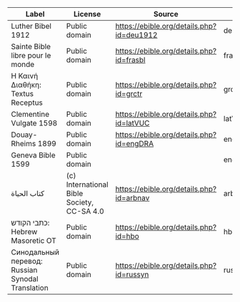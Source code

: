 Label|License|Source|Local
--- | --- | --- | ---
Luther Bibel 1912|Public domain|https://ebible.org/details.php?id=deu1912|deu1912_vpl.txt
Sainte Bible libre pour le monde|Public domain|https://ebible.org/details.php?id=frasbl|frasbl_vpl.txt
Η Καινή Διαθήκη: Textus Receptus|Public domain|https://ebible.org/details.php?id=grctr|grctr_vpl.txt
Clementine Vulgate 1598|Public domain|https://ebible.org/details.php?id=latVUC|latVUC_vpl.txt
Douay-Rheims 1899|Public domain|https://ebible.org/details.php?id=engDRA|engDRA_vpl.txt
Geneva Bible 1599|Public domain||enggnv_vpl.txt
كتاب الحياة|(c) International Bible Society, CC-SA 4.0|https://ebible.org/details.php?id=arbnav|arbnav_vpl.txt
כתבי הקודש: Hebrew Masoretic OT|Public domain|https://ebible.org/details.php?id=hbo|hbo_vpl.txt
Синодальный перевод: Russian Synodal Translation|Public domain|https://ebible.org/details.php?id=russyn|russyn_vpl.txt
